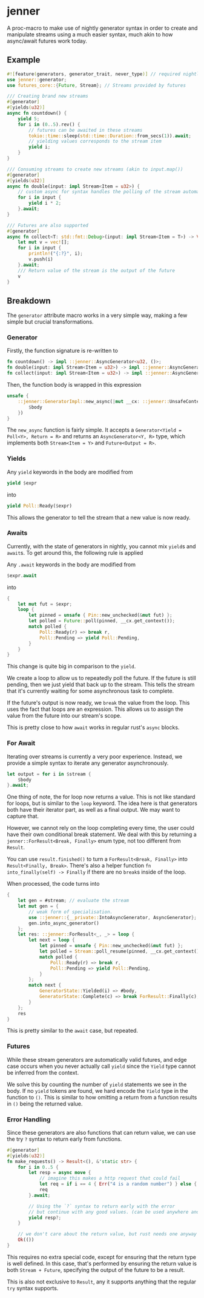 # jenner

A proc-macro to make use of nightly generator syntax in order to create and manipulate
streams using a much easier syntax, much akin to how async/await futures work today.

## Example

```rust
#![feature(generators, generator_trait, never_type)] // required nightly feature
use jenner::generator;
use futures_core::{Future, Stream}; // Streams provided by futures

/// Creating brand new streams
#[generator]
#[yields(u32)]
async fn countdown() {
    yield 5;
    for i in (0..5).rev() {
        // futures can be awaited in these streams
        tokio::time::sleep(std::time::Duration::from_secs(1)).await;
        // yielding values corresponds to the stream item
        yield i;
    }
}

/// Consuming streams to create new streams (akin to input.map())
#[generator]
#[yields(u32)]
async fn double(input: impl Stream<Item = u32>) {
    // custom async for syntax handles the polling of the stream automatically for you
    for i in input {
        yield i * 2;
    }.await;
}

/// Futures are also supported
#[generator]
async fn collect<T: std::fmt::Debug>(input: impl Stream<Item = T>) -> Vec<T> {
    let mut v = vec![];
    for i in input {
        println!("{:?}", i);
        v.push(i)
    }.await;
    /// Return value of the stream is the output of the future
    v
}
```

## Breakdown

The `generator` attribute macro works in a very simple way, making a few simple but crucial transformations.

### Generator

Firstly, the function signature is re-written to

```rust
fn countdown() -> impl ::jenner::AsyncGenerator<u32, ()>;
fn double(input: impl Stream<Item = u32>) -> impl ::jenner::AsyncGenerator<u32, ()>;
fn collect(input: impl Stream<Item = u32>) -> impl ::jenner::AsyncGenerator<!, Vec<u32>>; // never yields
```

Then, the function body is wrapped in this expression

```rust
unsafe {
    ::jenner::GeneratorImpl::new_async(|mut __cx: ::jenner::UnsafeContextRef|{
        $body
    })
}
```

The `new_async` function is fairly simple.
It accepts a `Generator<Yield = Poll<Y>, Return = R>` and returns an `AsyncGenerator<Y, R>` type,
which implements both `Stream<Item = Y>` and `Future<Output = R>`.

### Yields

Any `yield` keywords in the body are modified from

```rust
yield $expr
```

into

```rust
yield Poll::Ready($expr)
```

This allows the generator to tell the stream that a new value is now ready.

### Awaits

Currently, with the state of generators in nightly, you cannot mix `yield`s and `await`s.
To get around this, the following rule is applied

Any `.await` keywords in the body are modified from

```rust
$expr.await
```

into

```rust
{
    let mut fut = $expr;
    loop {
        let pinned = unsafe { Pin::new_unchecked(&mut fut) };
        let polled = Future::poll(pinned, __cx.get_context());
        match polled {
            Poll::Ready(r) => break r,
            Poll::Pending => yield Poll::Pending,
        }
    }
}
```

This change is quite big in comparison to the `yield`.

We create a loop to allow us to repeatedly poll the future.
If the future is still pending, then we just yield that back up to the stream.
This tells the stream that it's currently waiting for some asynchronous task to complete.

If the future's output is now ready, we `break` the value from the loop. This uses the fact
that loops are an expression. This allows us to assign the value from the future into our stream's scope.

This is pretty close to how `await` works in regular rust's `async` blocks.

### For Await

Iterating over streams is currently a very poor experience.
Instead, we provide a simple syntax to iterate any generator asynchronously.

```rust
let output = for i in $stream {
    $body
}.await;
```

One thing of note, the for loop now returns a value. This is not like standard for loops, but is similar to the `loop` keyword.
The idea here is that generators both have their iterator part, as well as a final output. We may want to capture that.

However, we cannot rely on the loop completing every time, the user could have their own conditional break statement. We deal
with this by returning a `jenner::ForResult<Break, Finally>` enum type, not too different from `Result`.

You can use `result.finished()` to turn a `ForResult<Break, Finally>` into `Result<Finally, Break>`. There's also a helper function
`fn into_finally(self) -> Finally` if there are no `break`s inside of the loop.

When processed, the code turns into

```rust
{
    let gen = #stream; // evaluate the stream
    let mut gen = {
        // weak form of specialisation.
        use ::jenner::{__private::IntoAsyncGenerator, AsyncGenerator};
        gen.into_async_generator()
    };
    let res: ::jenner::ForResult<_, _> = loop {
        let next = loop {
            let pinned = unsafe { Pin::new_unchecked(&mut fut) };
            let polled = Stream::poll_resume(pinned, __cx.get_context());
            match polled {
                Poll::Ready(r) => break r,
                Poll::Pending => yield Poll::Pending,
            }
        };
        match next {
            GeneratorState::Yielded(i) => #body,
            GeneratorState::Complete(c) => break ForResult::Finally(c),
        }
    };
    res
}
```

This is pretty similar to the `await` case, but repeated.

### Futures

While these stream generators are automatically valid futures,
and edge case occurs when you never actually call `yield` since the
`Yield` type cannot be inferred from the context.

We solve this by counting the number of `yield` statements we see in the body.
If no `yield` tokens are found, we hard encode the `Yield` type in the function to `()`.
This is similar to how omitting a return from a function results in `()` being the returned value.

### Error Handling

Since these generators are also functions that can return value,
we can use the try `?` syntax to return early from functions.

```rust
#[generator]
#[yields(u32)]
fn make_requests() -> Result<(), &'static str> {
    for i in 0..5 {
        let resp = async move {
            // imagine this makes a http request that could fail
            let req = if i == 4 { Err("4 is a random number") } else { Ok(i) };
            req
        }.await;

        // Using the `?` syntax to return early with the error
        // but continue with any good values. (can be used anywhere and not exclusively with yields)
        yield resp?;
    }

    // we don't care about the return value, but rust needs one anyway
    Ok(())
}
```

This requires no extra special code, except for ensuring that the return type is well defined.
In this case, that's performed by ensuring the return value is both `Stream + Future`, specifying the
output of the future to be a result.

This is also not exclusive to `Result`, any it supports anything that the regular `try` syntax supports.
